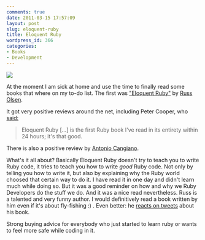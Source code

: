 ```yaml
---
comments: true
date: 2011-03-15 17:57:09
layout: post
slug: eloquent-ruby
title: Eloquent Ruby
wordpress_id: 366
categories:
- Books
- Development
---
```


[![](http://bitboxer.de/wp-content/uploads/www.amazon.jpeg)](http://www.amazon.de/gp/product/0321584104/ref=as_li_ss_tl?ie=UTF8&tag=wannawork-21&linkCode=as2&camp=1638&creative=19454&creativeASIN=0321584104)

At the moment I am sick at home and use the time to finally read some books that where on my to-do list. The first was ["Eloquent Ruby"](http://www.amazon.de/gp/product/0321584104/ref=as_li_ss_tl?ie=UTF8&tag=wannawork-21&linkCode=as2&camp=1638&creative=19454&creativeASIN=0321584104) by [Russ Olsen](http://eloquentruby.com/).

It got very positive reviews around the net, including Peter Cooper, who [said:](http://www.rubyinside.com/a-review-of-eloquent-ruby-by-russ-olsen-it-rocks-4432.html)



> Eloquent Ruby [...] is the first Ruby book I've read in its entirety within 24 hours; it's that good.



There is also a positive review by [Antonio Cangiano](http://programmingzen.com/2011/03/07/eloquent-ruby-review/).

What's it all about? Basically Eloquent Ruby doesn't try to teach you to write Ruby code, it tries to teach you how to write _good_ Ruby code. Not only by telling you how to write it, but also by explaining why the Ruby world choosed that certain way to do it. I have read it in one day and didn't learn much while doing so. But it was a good reminder on how and why we Ruby Developers do the stuff we do. And it was a nice read nevertheless. Russ is a  talented and very funny author. I would definitively read a book written by him even if it's about fly-fishing :) . Even better: he [reacts on tweets](https://twitter.com/#!/russolsen/status/47727509785149441) about his book.

Strong buying advice for everybody who just started to learn ruby or wants to feel more safe while coding in it.
